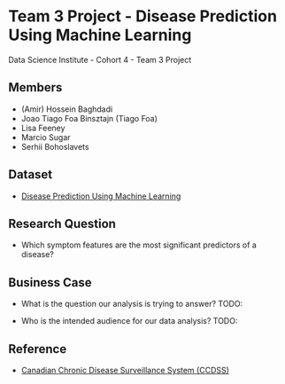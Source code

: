 # Team 3 Project - Disease Prediction Using Machine Learning
Data Science Institute - Cohort 4 - Team 3 Project 

## Members
- (Amir) Hossein Baghdadi 
- Joao Tiago Foa Binsztajn (Tiago Foa)
- Lisa Feeney
- Marcio Sugar
- Serhii Bohoslavets

## Dataset
- [Disease Prediction Using Machine Learning](https://www.kaggle.com/datasets/kaushil268/disease-prediction-using-machine-learning/data)

## Research Question
- Which symptom features are the most significant predictors of a disease? 

## Business Case
- What is the question our analysis is trying to answer?
TODO:

- Who is the intended audience for our data analysis?
TODO:

## Reference
- [Canadian Chronic Disease Surveillance System (CCDSS)](https://health-infobase.canada.ca/ccdss/data-tool/)
